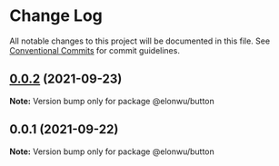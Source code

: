 # Change Log

All notable changes to this project will be documented in this file.
See [Conventional Commits](https://conventionalcommits.org) for commit guidelines.

## [0.0.2](https://github.com/ElonWu/ui/compare/@elonwu/button@0.0.1...@elonwu/button@0.0.2) (2021-09-23)

**Note:** Version bump only for package @elonwu/button





## 0.0.1 (2021-09-22)

**Note:** Version bump only for package @elonwu/button
